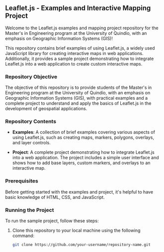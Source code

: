 ## Leaflet.js - Examples and Interactive Mapping Project

Welcome to the Leaflet.js examples and mapping project repository for the Master's in Engineering program at the University of Quindío, with an emphasis on Geographic Information Systems (GIS)!

This repository contains brief examples of using Leaflet.js, a widely used JavaScript library for creating interactive maps in web applications. Additionally, it provides a sample project demonstrating how to integrate Leaflet.js into a web application to create custom interactive maps.

### Repository Objective

The objective of this repository is to provide students of the Master's in Engineering program at the University of Quindío, with an emphasis on Geographic Information Systems (GIS), with practical examples and a complete project to understand and apply the basics of Leaflet.js in the development of geospatial applications.

### Repository Contents

- **Examples**: A collection of brief examples covering various aspects of using Leaflet.js, such as creating maps, markers, polygons, overlays, and layer controls.

- **Project**: A complete project demonstrating how to integrate Leaflet.js into a web application. The project includes a simple user interface and shows how to add base layers, custom markers, and overlays to an interactive map.

### Prerequisites

Before getting started with the examples and project, it's helpful to have basic knowledge of HTML, CSS, and JavaScript.

### Running the Project

To run the sample project, follow these steps:

1. Clone this repository to your local machine using the following command:

   ```bash
   git clone https://github.com/your-username/repository-name.git
